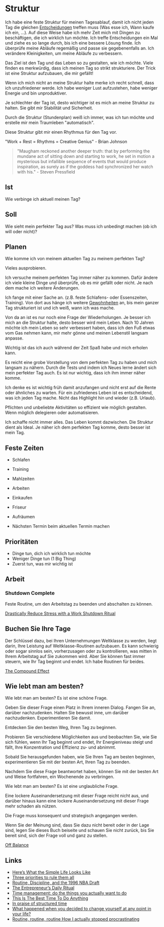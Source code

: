 # Struktur

Ich habe eine feste Struktur für meinen Tagesablauf, damit ich nicht jeden Tag die gleichen [Entscheidungen](./entscheidungen.md) treffen muss (Was esse ich, Wann kaufe ich ein, ...). Auf diese Weise habe ich mehr Zeit mich mit Dingen zu beschäftigen, die ich wirklich tun möchte. Ich treffe Entscheidungen ein Mal und ziehe es so lange durch, bis ich eine bessere Lösung finde. Ich überprüfe meine Abläufe regemäßig und passe sie gegebenenfalls an. Ich verändere Kleinigkeiten, um meine Abläufe zu verbessern.

Das Ziel ist den Tag und das Leben so zu gestalten, wie ich möchte. Viele finden es merkwürdig, dass ich meinen Tag so strikt strukturiere. Der Trick ist eine Struktur aufzubauen, die mir gefällt!

Wenn ich mich nicht an meine Struktur halte merke ich recht schnell, dass ich unzufriedener werde. Ich habe weniger Lust aufzustehen, habe weniger Energie und bin unproduktiver.

Je schlechter der Tag ist, desto wichtiger ist es mich an meine Struktur zu halten. Sie gibt mir Stabilität und Sicherheit.

Durch die Struktur (Stundenplan) weiß ich immer, was ich tun möchte und erstelle mir mein Traumleben "automatisch".

Diese Struktur gibt mir einen Rhythmus für den Tag vor. 

"Work + Rest = Rhythms = Creative Genius" - Brian Johnson

> "Maugham reckoned another deeper truth: that by performing the mundane act of sitting down and starting to work, he set in motion a mysterious but infallible sequence of events that would produce inspiration, as surely as if the goddess had synchronized her watch with his." - Steven Pressfield

## Ist

Wie verbinge ich aktuell meinen Tag?

## Soll

Wie sieht mein perfekter Tag aus?
Was muss ich unbedingt machen (ob ich will oder nicht)?

## Planen

Wie komme ich von meinem aktuellen Tag zu meinem perfekten Tag?

Vieles ausprobieren.

Ich versuche meinem perfekten Tag immer näher zu kommen. Dafür ändere ich viele kleine Dinge und überprüfe, ob es mir gefällt oder nicht.
Je nach dem mache ich weitere Änderungen.

Ich fange mit einer Sache an. (z.B. feste Schlafens- oder Essenszeiten, Training). Von dort aus hänge ich weitere [Gewohnheiten](./gewohnheiten.md) an, bis mein ganzer Tag strukturiert ist und ich weiß, wann ich was mache.

Von da an ist es nur noch eine Frage der Wiederholungen. Je besser ich mich an die Struktur halte, desto besser wird mein Leben. Nach 10 Jahren möchte ich mein Leben so sehr verbessert haben, dass ich den Fuß etwas vom Gas nehmen kann, mir mehr gönne und meinen Lebenstil langsam anpasse. 

Wichtig ist das ich auch während der Zeit Spaß habe und mich erholen kann.

Es reicht eine grobe Vorstellung von dem perfekten Tag zu haben und mich langsam zu nähern. Durch die Tests und indem ich Neues lerne ändert sich mein perfekter Tag auch. Es ist nur wichtig, dass ich ihm immer näher komme. 

Ich denke es ist wichtig früh damit anzufangen und nicht erst auf die Rente oder ähnliches zu warten.
Für ein zufriedenes Leben ist es entscheidend, was ich jeden Tag mache. Nicht das Highlight hin und wieder (z.B. Urlaub).

Pflichten und unbeliebte Aktivitäten so effizient wie möglich gestalten. Wenn möglich delegieren oder automatisieren.

Ich schaffe nicht immer alles. Das Leben kommt dazwischen. Die Struktur dient als Ideal. Je näher ich dem perfekten Tag komme, desto besser ist mein Tag.

## Feste Zeiten

- Schlafen
- Training
- Mahlzeiten
- Arbeiten
- Einkaufen
- Friseur
- Aufräumen

- Nächsten Termin beim aktuellen Termin machen

## Prioritäten

- Dinge tun, dich ich wirklich tun möchte
- Weniger Dinge tun (1 Big Thing)
- Zuerst tun, was mir wichtig ist

## Arbeit

### Shutdown Complete

Feste Routine, um den Arbeitstag zu beenden und abschalten zu können.

[Drastically Reduce Stress with a Work Shutdown Ritual](https://calnewport.com/drastically-reduce-stress-with-a-work-shutdown-ritual/)

## Buchen Sie Ihre Tage

Der Schlüssel dazu, bei Ihren Unternehmungen Weltklasse zu werden, liegt darin, Ihre Leistung auf Weltklasse-Routinen aufzubauen. Es kann schwierig oder sogar sinnlos sein, vorherzusagen oder zu kontrollieren, was mitten in Ihrem Arbeitstag auf Sie zukommen wird. Aber Sie können fast immer steuern, wie Ihr Tag beginnt und endet. Ich habe Routinen für beides.

[The Compound Effect](https://www.goodreads.com/book/show/13238604-the-compound-effect)

## Wie lebt man am besten?

Wie lebt man am besten? Es ist eine schöne Frage. 

Geben Sie dieser Frage einen Platz in Ihrem inneren Dialog. Fangen Sie an, darüber nachzudenken. Halten Sie bewusst inne, um darüber nachzudenken. Experimentieren Sie damit. 

Entdecken Sie den besten Weg, Ihren Tag zu beginnen. 

Probieren Sie verschiedene Möglichkeiten aus und beobachten Sie, wie Sie sich fühlen, wenn Ihr Tag beginnt und endet, Ihr Energieniveau steigt und fällt, Ihre Konzentration und Effizienz zu- und abnimmt. 

Sobald Sie herausgefunden haben, wie Sie Ihren Tag am besten beginnen, experimentieren Sie mit der besten Art, Ihren Tag zu beenden. 

Nachdem Sie diese Frage beantwortet haben, können Sie mit der besten Art und Weise fortfahren, ein Wochenende zu verbringen. 

Wie lebt man am besten? Es ist eine unglaubliche Frage. 

Eine lockere Auseinandersetzung mit dieser Frage reicht nicht aus, und darüber hinaus kann eine lockere Auseinandersetzung mit dieser Frage mehr schaden als nützen. 

Die Frage muss konsequent und strategisch angegangen werden. 

Wenn Sie der Meinung sind, dass Sie dazu nicht bereit oder in der Lage sind, legen Sie dieses Buch beiseite und schauen Sie nicht zurück, bis Sie bereit sind, sich der Frage voll und ganz zu stellen.

[Off Balance](https://www.goodreads.com/book/show/28425822-off-balance)

## Links

- [Here’s What the Simple Life Looks Like](https://cityfrugal.com/heres-what-the-simple-life-looks-like/)
- [Three priorities to rule them all](https://cityfrugal.com/three-priorities-to-rule-them-all/)
- [Routine, Discipline, and the 1996 NBA Draft](https://cityfrugal.com/routine/)
- [The Entrepreneur’s Daily Ritual](https://taylorpearson.me/dailyritual/)
- [Time management: do the things you actually want to do](https://nesslabs.com/time-management)
- [This Is The Best Time To Do Anything](https://www.bakadesuyo.com/2021/04/circadian/)
- [In praise of structured time](https://twitter.com/jongold/status/1397218299251990535)
- [What happened when you decided to change yourself at any point in your life?](https://qr.ae/pGSNDN)
- [Routine, routine, routine How I actually stopped procrastinating](https://www.youtube.com/watch?v=cvNNecOZqeQ)